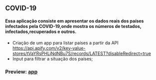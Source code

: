 ## COVID-19

#### Essa aplicação consiste em apresentar os dados reais dos países infectados pela COVID-19,onde mostra os números de testados, infectados,recuperados e outros.

 

-	Criação de um app para listar países a partir da API https://api.apify.com/v2/key-value-stores/tVaYRsPHLjNdNBu7S/records/LATEST?disableRedirect=true
-	Input para filtrar a situação dos países;

### Preview: [app](https://react-stats-covid19.netlify.app/)
